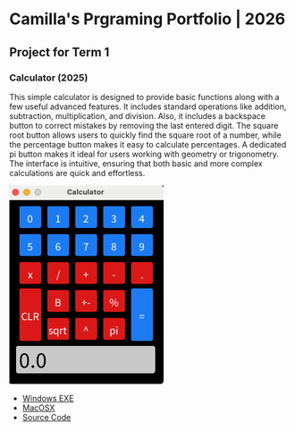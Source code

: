 # Camilla's Prgraming Portfolio | 2026

## Project for Term 1

### Calculator (2025)

This simple calculator is designed to provide basic functions along with a few useful advanced features. It includes standard operations like addition, subtraction, multiplication, and division. Also, it includes a backspace button to correct mistakes by removing the last entered digit. The square root button allows users to quickly find the square root of a number, while the percentage button makes it easy to calculate percentages. A dedicated pi button makes it ideal for users working with geometry or trigonometry. The interface is intuitive, ensuring that both basic and more complex calculations are quick and effortless.


![Running Calculator](https://github.com/9660550-oss/portfolio/blob/main/images/calculator.png?raw=true)

* [Windows EXE](https://github.com/9660550-oss/portfolio/blob/main/src/Calculator/windows-amd64.zip)
* [MacOSX](https://github.com/9660550-oss/portfolio/blob/main/src/Calculator/macos-x86_64.zip)
* [Source Code](https://github.com/9660550-oss/portfolio/tree/main/src/Calculator)
